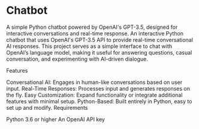 # Chatbot
A simple Python chatbot powered by OpenAI's GPT-3.5, designed for interactive conversations and real-time response.
An interactive Python chatbot that uses OpenAI's GPT-3.5 API to provide real-time conversational AI responses. This project serves as a simple interface to chat with OpenAI’s language model, making it useful for answering questions, casual conversation, and experimenting with AI-driven dialogue.

Features

Conversational AI: Engages in human-like conversations based on user input.
Real-Time Responses: Processes input and generates responses on the fly.
Easy Customization: Expand functionality or integrate additional features with minimal setup.
Python-Based: Built entirely in Python, easy to set up and modify.
Requirements

Python 3.6 or higher
An OpenAI API key 
